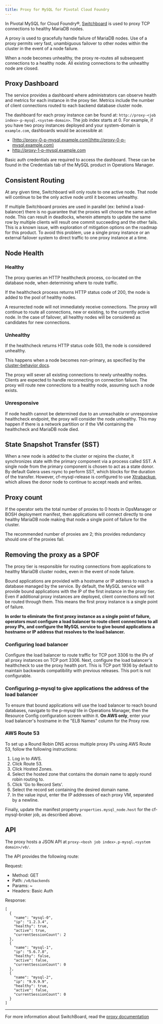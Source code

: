 ```yaml
---
title: Proxy for MySQL for Pivotal Cloud Foundry
---
```



In Pivotal MySQL for Cloud Foundry&reg;, [Switchboard](https://github.com/cloudfoundry-incubator/switchboard) is used to proxy TCP connections to healthy MariaDB nodes.

A proxy is used to gracefully handle failure of MariaDB nodes. Use of a proxy permits very fast, unambiguous failover to other nodes within the cluster in the event of a node failure.

When a node becomes unhealthy, the proxy re-routes all subsequent connections to a healthy node. All existing connections to the unhealthy node are closed.

## <a id="proxy-dashboard"></a>Proxy Dashboard ##

The service provides a dashboard where administrators can observe health and metrics for each instance in the proxy tier. Metrics include the number of client connections routed to each backend database cluster node.

The dashboard for each proxy instance can be found at: `http://proxy-<job index>-p-mysql.<system-domain>`. The job index starts at 0. For example, if you have two proxy instances deployed and your system-domain is `example.com`, dashboards would be accessible at:

- [http://proxy-0-p-mysql.example.com](http://proxy-0-p-mysql.example.com)
- http://proxy-1-p-mysql.example.com

Basic auth credentials are required to access the dashboard. These can be found in the Credentials tab of the MySQL product in Operations Manager.

## <a id="consistent-routing"></a>Consistent Routing ##

At any given time, Switchboard will only route to one active node. That node will continue to be the only active node until it becomes unhealthy.

If multiple Switchboard proxies are used in parallel (ex: behind a load-balancer) there is no guarantee that the proxies will choose the same active node. This can result in deadlocks, wherein attempts to update the same row by multiple clients will result one commit succeeding and the other fails. This is a known issue, with exploration of mitigation options on the roadmap for this product. To avoid this problem, use a single proxy instance or an external failover system to direct traffic to one proxy instance at a time.


## <a id="node-health"></a>Node Health ##

### <a id="healthy"></a>Healthy ###

The proxy queries an HTTP healthcheck process, co-located on the database node, when determining where to route traffic.

If the healthcheck process returns HTTP status code of 200, the node is added to the pool of healthy nodes.

A resurrected node will not immediately receive connections. The proxy will continue to route all connections, new or existing, to the currently active node. In the case of failover, all healthy nodes will be considered as candidates for new connections.

### <a id="unhealthy"></a>Unhealthy ###

If the healthcheck returns HTTP status code 503, the node is considered unhealthy.

This happens when a node becomes non-primary, as specified by the [cluster-behavior docs](cluster-behavior.html).

The proxy will sever all existing connections to newly unhealthy nodes. Clients are expected to handle reconnecting on connection failure. The proxy will route new connections to a healthy node, assuming such a node exists.

### <a id="unresponsive"></a>Unresponsive ###

If node health cannot be determined due to an unreachable or unresponsive healthcheck endpoint, the proxy will consider the node unhealthy. This may happen if there is a network partition or if the VM containing the healthcheck and MariaDB node died.


## <a id='state-snapshot-transfer-sst'></a>State Snapshot Transfer (SST)

When a new node is added to the cluster or rejoins the cluster, it synchronizes state with the primary component via a process called SST. A single node from the primary component is chosen to act as a state donor. By default Galera uses rsync to perform SST, which blocks for the duration of the transfer. However, cf-mysql-release is configured to use [Xtrabackup](http://www.percona.com/doc/percona-xtrabackup), which allows the donor node to continue to accept reads and writes.

## <a id="proxy-count"></a>Proxy count ##

If the operator sets the total number of proxies to 0 hosts in OpsManager or BOSH deployment manifest, then applications will connect directly to one healthy MariaDB node making that node a single point of failure for the cluster.

The recommended number of proxies are 2; this provides redundancy should one of the proxies fail.

## <a id="proxy-spof"></a>Removing the proxy as a SPOF ##

The proxy tier is responsible for routing connections from applications to healthy MariaDB cluster nodes, even in the event of node failure.

Bound applications are provided with a hostname or IP address to reach a database managed by the service. By default, the MySQL service will provide bound applications with the IP of the first instance in the proxy tier. Even if additional proxy instances are deployed, client connections will not be routed through them. This means the first proxy instance is a single point of failure.

**In order to eliminate the first proxy instance as a single point of failure, operators must configure a load balancer to route client connections to all proxy IPs, and configure the MySQL service to give bound applications a hostname or IP address that resolves to the load balancer.**

### <a id="lb-config"></a>Configuring load balancer ###

Configure the load balancer to route traffic for TCP port 3306 to the IPs of all proxy instances on TCP port 3306. Next, configure the load balancer's healthcheck to use the proxy health port. This is TCP port 1936 by default to maintain backwards compatibility with previous releases. This port is not configurable.

### <a id="lb-proxy-config"></a>Configuring p-mysql to give applications the address of the load balancer
To ensure that bound applications will use the load balancer to reach bound databases, navigate to the p-mysql tile in Operations Manager, then the Resource Config configuration screen within it. **On AWS only**, enter your load balancer's hostname in the "ELB Names" column for the Proxy row.

### <a id="route-53"></a>AWS Route 53 ###

To set up a Round Robin DNS across multiple proxy IPs using AWS Route 53,
follow the following instructions:

1. Log in to AWS.
2. Click Route 53.
3. Click Hosted Zones.
4. Select the hosted zone that contains the domain name to apply round robin routing to.
5. Click 'Go to Record Sets'.
6. Select the record set containing the desired domain name.
7. In the value input, enter the IP addresses of each proxy VM, separated by a newline.

Finally, update the manifest property `properties.mysql_node.host` for the cf-mysql-broker job, as described above.

## <a id="switchboard-api"></a> API

The proxy hosts a JSON API at `proxy-<bosh job index>.p-mysql.<system domain>/v0/`.

The API provides the following route:

Request:
*  Method: GET
*  Path: `/v0/backends`
*  Params: ~
*  Headers: Basic Auth

Response:

```
[
  {
    "name": "mysql-0",
    "ip": "1.2.3.4",
    "healthy": true,
    "active": true,
    "currentSessionCount": 2
  },
  {
    "name": "mysql-1",
    "ip": "5.6.7.8",
    "healthy": false,
    "active": false,
    "currentSessionCount": 0
  },
  {
    "name": "mysql-2",
    "ip": "9.9.9.9",
    "healthy": true,
    "active": false,
    "currentSessionCount": 0
  }
]
```

---

For more information about SwitchBoard, read the [proxy documentation](proxy.html)
